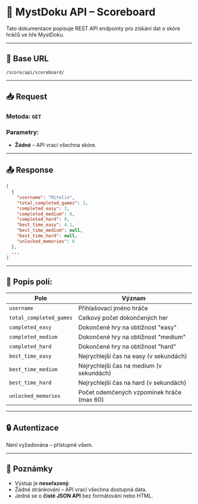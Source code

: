 # 📘 MystDoku API – Scoreboard

Tato dokumentace popisuje REST API endpointy pro získání dat o skóre hráčů ve hře MystDoku.

---

## 🔗 Base URL
```
/score/api/scoreboard/
```

---

## 📥 Request

### Metoda: `GET`

### Parametry:
- **Žádné** – API vrací všechna skóre.

---

## 📤 Response

```json
[
  {
    "username": "Mitelin",
    "total_completed_games": 3,
    "completed_easy": 3,
    "completed_medium": 0,
    "completed_hard": 0,
    "best_time_easy": 4.1,
    "best_time_medium": null,
    "best_time_hard": null,
    "unlocked_memories": 6
  },
  ...
]
```

---

## 🧠 Popis polí:

| Pole                   | Význam                                      |
|------------------------|---------------------------------------------|
| `username`             | Přihlašovací jméno hráče                    |
| `total_completed_games` | Celkový počet dokončených her              |
| `completed_easy`       | Dokončené hry na obtížnost "easy"          |
| `completed_medium`     | Dokončené hry na obtížnost "medium"        |
| `completed_hard`       | Dokončené hry na obtížnost "hard"          |
| `best_time_easy`       | Nejrychlejší čas na easy (v sekundách)     |
| `best_time_medium`     | Nejrychlejší čas na medium (v sekundách)   |
| `best_time_hard`       | Nejrychlejší čas na hard (v sekundách)     |
| `unlocked_memories`    | Počet odemčených vzpomínek hráče (max 60)  |

---

## 🔒 Autentizace

Není vyžadována – přístupné všem.

---

## 📝 Poznámky
- Výstup je **neseřazený**.
- Žádné stránkování – API vrací všechna dostupná data.
- Jedná se o **čisté JSON API** bez formátování nebo HTML.